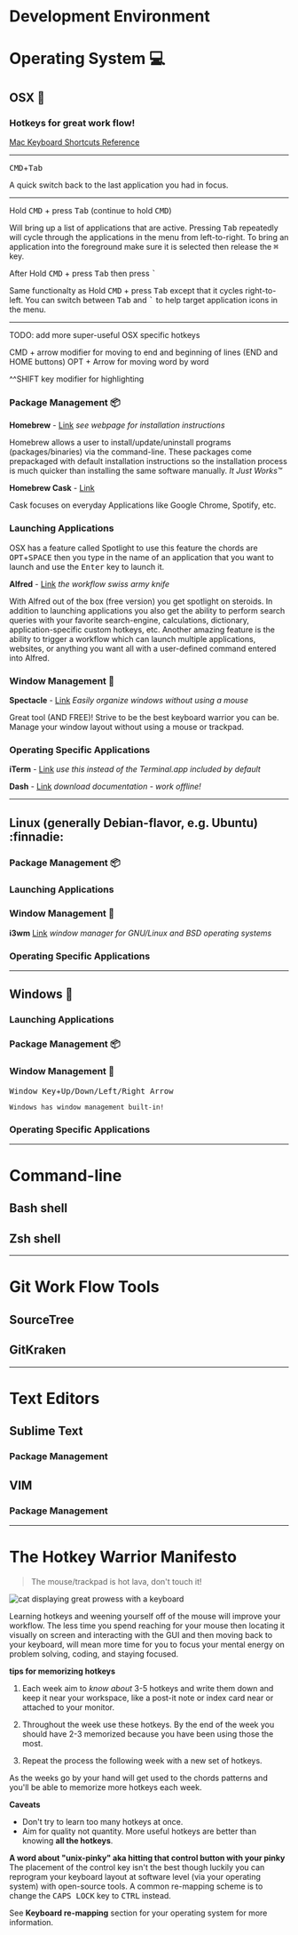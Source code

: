 # Development Environment

# Operating System :computer:

## OSX 

### Hotkeys for great work flow!

[Mac Keyboard Shortcuts Reference][osx_hotkeys_url]

---

<kbd>CMD</kbd>+<kbd>Tab</kbd>

A quick switch back to the last application you had in focus.

---

Hold <kbd>CMD</kbd> + press <kbd>Tab</kbd> (continue to hold <kbd>CMD</kbd>)

Will bring up a list of applications that are active. Pressing <kbd>Tab</kbd>
repeatedly will cycle through the applications in the menu from left-to-right.
To bring an application into the foreground make sure it is selected then
release the <kbd>⌘</kbd> key.

After Hold <kbd>CMD</kbd> + press <kbd>Tab</kbd> then press <kbd>`</kbd>

Same functionalty as Hold <kbd>CMD</kbd> + press <kbd>Tab</kbd> except that it
cycles right-to-left. You can switch between <kbd>Tab</kbd> and <kbd>`</kbd>
to help target application icons in the menu.

---

TODO: add more super-useful OSX specific hotkeys

CMD + arrow modifier for moving to end and beginning of lines (END and HOME buttons)
OPT + Arrow for moving word by word

^^SHIFT key modifier for highlighting

### Package Management :package:

**Homebrew** - [Link][brew_url] *see webpage for installation instructions*

Homebrew allows a user to install/update/uninstall programs (packages/binaries)
via the command-line. These packages come prepackaged with default installation
instructions so the installation process is much quicker than installing the
same software manually. *It Just Works™*

**Homebrew Cask** - [Link][cask_url]

Cask focuses on everyday Applications like Google Chrome, Spotify, etc.

### Launching Applications
OSX has a feature called Spotlight to use this feature the chords are
<kbd>OPT</kbd>+<kbd>SPACE</kbd> then you type in the name of an application
that you want to launch and use the <kbd>Enter</kbd> key to launch it.

**Alfred** - [Link][alfred_url] *the workflow swiss army knife*

With Alfred out of the box (free version) you get spotlight on steroids. In
addition to launching applications you also get the ability to perform search
queries with your favorite search-engine, calculations, dictionary,
application-specific custom hotkeys, etc. Another amazing feature is the
ability to trigger a workflow which can launch multiple applications, websites,
or anything you want all with a user-defined command entered into Alfred.

### Window Management :metal:

**Spectacle** - [Link][spectacle_url] *Easily organize windows without using a
mouse*

Great tool (AND FREE)! Strive to be the best keyboard warrior you can be.
Manage your window layout without using a mouse or trackpad.

### Operating Specific Applications

**iTerm** - [Link][iterm_url] *use this instead of the Terminal.app included by default*

**Dash** - [Link][dash_url] *download documentation - work offline!*

<!-- link references related to OSX -->
[cat_typing]: http://i.imgur.com/bA3Rn7E.gif
[osx_hotkeys_url]: https://support.apple.com/en-us/HT201236 "Hotkeys for the OSX operating system"
[brew_url]: http://brew.sh/ "The missing package manager for OS X"
[cask_url]: http://caskroom.io/ "Like Homebrew but for macOS applications"
[spectacle_url]: https://www.spectacleapp.com/ "Move and resize windows with ease"
[iterm_url]: https://www.iterm2.com/downloads.html "Terminal Emulator that does amazing things"
[dash_url]: https://kapeli.com/dash "Dash gives your Mac instant offline access to 150+ API documentation sets"
[alfred_url]: https://www.alfredapp.com/ "boost your efficiency with hotkeys, keywords, text expansion and more. "

---

## Linux (generally Debian-flavor, e.g. Ubuntu) :finnadie:

### Package Management :package:

### Launching Applications

### Window Management :metal:

**i3wm** [Link][i3wm_url] *window manager for GNU/Linux and BSD operating systems*

### Operating Specific Applications

<!-- link references related to Linux -->
[i3wm_url]: https://i3wm.org/
---

## Windows :information_desk_person:

### Launching Applications

### Package Management :package:

### Window Management :metal:

<kbd>Window Key</kbd>+<kbd>Up/Down/Left/Right Arrow</kbd>

```
Windows has window management built-in!
```

### Operating Specific Applications

---

# Command-line

## Bash shell

## Zsh shell

---

# Git Work Flow Tools

## SourceTree

## GitKraken

---

# Text Editors

## Sublime Text

### Package Management

## VIM

### Package Management

---

# The Hotkey Warrior Manifesto

> The mouse/trackpad is hot lava, don't touch it!

![cat displaying great prowess with a keyboard][cat_typing]

Learning hotkeys and weening yourself off of the mouse will improve your
workflow. The less time you spend reaching for your mouse then locating it
visually on screen and interacting with the GUI and then moving back to your
keyboard, will mean more time for you to focus your mental energy on problem
solving, coding, and staying focused.

**tips for memorizing hotkeys**

1. Each week aim to *know about* 3-5 hotkeys and write them down and keep it
near your workspace, like a post-it note or index card near or attached to
your monitor.

1. Throughout the week use these hotkeys. By the end of the week you should
have 2-3 memorized because you have been using those the most.

1. Repeat the process the following week with a new set of hotkeys.

As the weeks go by your hand will get used to the chords patterns and you'll
be able to memorize more hotkeys each week.

**Caveats**
- Don't try to learn too many hotkeys at once.
- Aim for quality not quantity. More useful hotkeys are better than knowing
**all the hotkeys**.

**A word about "unix-pinky" aka hitting that control button with your pinky**
The placement of the control key isn't the best though luckily you can
reprogram your keyboard layout at software level (via your operating system)
with open-source tools. A common re-mapping scheme is to change the
<kbd>CAPS LOCK</kbd> key to <kbd>CTRL</kbd> instead.

See **Keyboard re-mapping** section for your operating system for more
information.